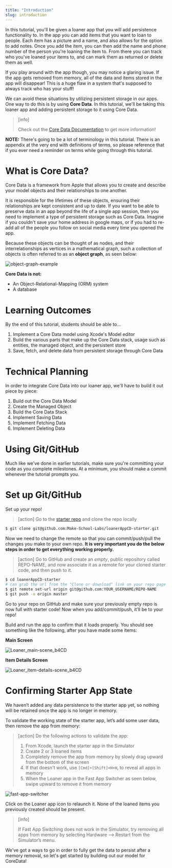```yaml
---
title: "Introduction"
slug: introduction
---
```


In this tutorial, you'll be given a loaner app that you will add persistence functionality to. In the app you can add items that you want to loan to people. Each item has a picture and a name, and also allows for the option to add notes. Once you add the item, you can then add the name and phone number of the person you're loaning the item to. From there you can track who you've loaned your items to, and can mark them as returned or delete them as well.

If you play around with the app though, you may notice a glaring issue. If the app gets removed from memory, all of the data and items stored in the app will disappear! This is a huge flaw in a system that's supposed to always track who has your stuff!

We can avoid these situations by utilizing persistent storage in our apps. One way to do this is by using **Core Data**. In this tutorial, we'll be taking this loaner app and adding persistent storage to it using Core Data.

> [info]
>
> Check out the [Core Data Documentation](https://developer.apple.com/documentation/coredata) to get more information!

**NOTE:** There's going to be a lot of terminology in this tutorial. There is an appendix at the very end with definitions of terms, so please reference that if you ever need a reminder on terms while going through this tutorial.

# What is Core Data?

Core Data is a framework from Apple that allows you to create and describe your model objects and their relationships to one another.

It is responsible for the lifetimes of these objects, ensuring their relationships are kept consistent and up to date. If you want to be able to preserve data in an app beyond the life of a single app session, then you need to implement a type of persistent storage such as Core Data. Imagine if you couldn't save your home address in google maps, or if you had to re-add all of the people you follow on social media every time you opened the app.

Because these objects can be thought of as nodes, and their interrelationships as vertices in a mathematical graph, such a collection of objects is often referred to as an **object graph**, as seen below:

![object-graph-example](assets/01_what-is-core-data_object-graph.png)

**Core Data is not:**

- An Object-Relational-Mapping (ORM) system
- A database

# Learning Outcomes

By the end of this tutorial, students should be able to...

1. Implement a Core Data model using Xcode's Model editor
1. Build the various parts that make up the Core Data stack, usage such as entities, the managed object, and the persistent store
1. Save, fetch, and delete data from persistent storage through Core Data

# Technical Planning

In order to integrate Core Data into our loaner app, we'll have to build it out piece by piece:

1. Build out the Core Data Model
1. Create the Managed Object
1. Build the Core Data Stack
1. Implement Saving Data
1. Implement Fetching Data
1. Implement Deleting Data

# Using Git/GitHub

Much like we've done in earlier tutorials, make sure you're committing your code as you complete milestones. At a minimum, you should make a commit whenever the tutorial prompts you.

# Set up Git/GitHub

Set up your repo!

> [action]
> Go to the [starter repo](https://github.com/Make-School-Labs/loanerAppCD-starter) and clone the repo locally
>
```bash
$ git clone git@github.com:Make-School-Labs/loanerAppCD-starter.git
```

Now we need to change the remote so that you can commit/push/pull the changes you make to your own repo. **It is very important you do the below steps in order to get everything working properly.**

> [action]
> Go to GitHub and create an _empty_, public repository called REPO-NAME, and now associate it as a remote for your cloned starter code, and then push to it.
>
```bash
$ cd loanerAppCD-starter
# can grab the url from the "Clone or download" link on your repo page
$ git remote set-url origin git@github.com:YOUR_USERNAME/REPO-NAME
$ git push -u origin master
```

Go to your repo on GitHub and make sure your previously empty repo is now full with starter code! Now when you add/commit/push, it'll be to your repo!

Build and run the app to confirm that it loads properly. You should see something like the following, after you have made some items:

**Main Screen**

![Loaner_main-scene_b4CD](assets/02_set-up-git_main-scene.png)

**Item Details Screen**

![Loaner_item-details-scene_b4CD](assets/03_set-up-git_item-details-scene.png)

# Confirming Starter App State
We haven’t added any data persistence to the starter app yet, so nothing will be retained once the app is no longer in memory.

To validate the working state of the starter app, let’s add some user data, then remove the app from memory:

> [action]
> Do the following actions to validate the app:
>
> 1. From Xcode, launch the starter app in the Simulator
> 1. Create 2 or 3 loaned items
> 1. Completely remove the app from memory by slowly drag upward from the bottom of the screen
> 1. If that doesn't work, use `[Cmd]+[Shift]+H+H`, to reveal all apps in memory
> 1. When the Loaner app in the Fast App Switcher as seen below, swipe upward to remove it from memory

![fast-app-switcher](assets/04_confirming-starter-app_fast-app-switching.png)

Click on the Loaner app icon to relaunch it. None of the loaned items you previously created should be present.

> [info]
>
> If Fast App Switching does not work in the Simulator, try removing all apps from memory by selecting Hardware —> Restart from the Simulator’s menu.

We've got a ways to go in order to fully get the data to persist after a memory removal, so let's get started by building out our model for CoreData!
